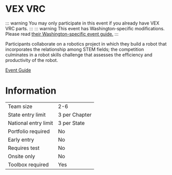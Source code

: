 # VEX VRC

::: warning
You may only participate in this event if you already have VEX VRC parts.
:::
::: warning
This event has Washington-specific modifications. Please read [their Washington-specific event guide.](https://www.washingtontsa.org/s/TSA-2023-VEX-VRC-Event-Guide.pdf)
:::

Participants collaborate on a robotics project in which they
build a robot that incorporates the relationship among STEM
fields; the competition culminates in a robot skills challenge
that assesses the efficiency and productivity of the robot.

[Event Guide](https://www.vexrobotics.com/over-under-manual)

# Information

|                      |               |
| -------------------- | ------------- |
| Team size            | 2-6           |
| State entry limit    | 3 per Chapter |
| National entry limit | 3 per State   |
| Portfolio required   | No            |
| Early entry          | No            |
| Requires test        | No            |
| Onsite only          | No            |
| Toolbox required     | Yes           |
